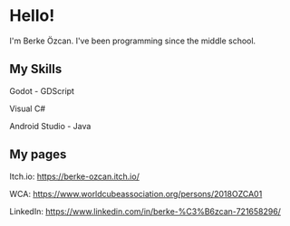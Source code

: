 # Hello!

I'm Berke Özcan. I've been programming since the middle school.

## My Skills

Godot - GDScript

Visual C#

Android Studio - Java

## My pages

Itch.io: https://berke-ozcan.itch.io/

WCA: https://www.worldcubeassociation.org/persons/2018OZCA01

LinkedIn: https://www.linkedin.com/in/berke-%C3%B6zcan-721658296/



<!--
**berke-ozcan/berke-ozcan** is a ✨ _special_ ✨ repository because its `README.md` (this file) appears on your GitHub profile.

Here are some ideas to get you started:

- 🔭 I’m currently working on ...
- 🌱 I’m currently learning ...
- 👯 I’m looking to collaborate on ...
- 🤔 I’m looking for help with ...
- 💬 Ask me about ...
- 📫 How to reach me: ...
- 😄 Pronouns: ...
- ⚡ Fun fact: ...
-->
